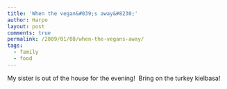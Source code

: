 ```yaml
---
title: 'When the vegan&#039;s away&#8230;'
author: Harpo
layout: post
comments: true
permalink: /2009/01/08/when-the-vegans-away/
tags:
  - family
  - food
---
```

My sister is out of the house for the evening!  Bring on the turkey kielbasa!